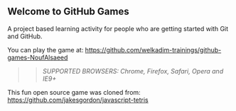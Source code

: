 ## Welcome to GitHub Games

A project based learning activity for people who are getting started with Git and GitHub.

You can play the game at: https://github.com/welkadim-trainings/github-games-NoufAlsaeed

>> _*SUPPORTED BROWSERS*: Chrome, Firefox, Safari, Opera and IE9+_

This fun open source game was cloned from: https://github.com/jakesgordon/javascript-tetris
